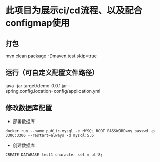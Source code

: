 # 此项目为展示ci/cd流程、以及配合configmap使用


## 打包
mvn clean package -Dmaven.test.skip=true

## 运行（可自定义配置文件路径）
java -jar target/demo-0.0.1.jar --spring.config.location=config/application.yml

## 修改数据库配置
- 部署数据库
```
docker run --name public-mysql -e MYSQL_ROOT_PASSWORD=my_passwd -p 3306:3306 --restart=always -d mysql:5.6
```
- 创建数据库
```
CREATE DATABASE test1 character set = utf8;
```
